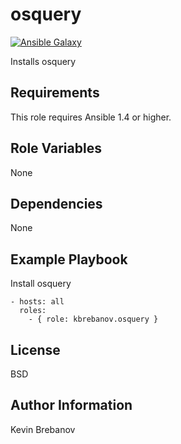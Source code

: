 osquery
=======

[![Ansible Galaxy](https://img.shields.io/badge/galaxy-kbrebanov.osquery-660198.svg)](https://galaxy.ansible.com/list#/roles/3495)

Installs osquery

Requirements
------------

This role requires Ansible 1.4 or higher.

Role Variables
--------------

None

Dependencies
------------

None

Example Playbook
----------------

Install osquery
```
- hosts: all
  roles:
    - { role: kbrebanov.osquery }
```

License
-------

BSD

Author Information
------------------

Kevin Brebanov
